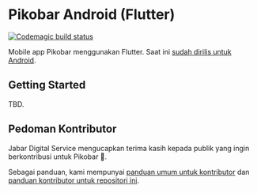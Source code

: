 # Pikobar Android (Flutter)
[![Codemagic build status](https://api.codemagic.io/apps/5e7dcf5ec986423f712285cb/5e7dcf5ec986423f712285ca/status_badge.svg)](https://codemagic.io/apps/5e7dcf5ec986423f712285cb/5e7dcf5ec986423f712285ca/latest_build)

Mobile app Pikobar menggunakan Flutter. Saat ini [sudah dirilis untuk Android](https://play.google.com/store/apps/details?id=id.go.jabarprov.pikobar]).

## Getting Started

TBD.

## Pedoman Kontributor

Jabar Digital Service mengucapkan terima kasih kepada publik yang ingin berkontribusi untuk Pikobar :pray:.

Sebagai panduan, kami mempunyai [panduan umum untuk kontributor](https://github.com/jabardigitalservice/pikobar-relawan-readme/blob/master/README.md) dan [panduan kontributor untuk repositori ini](CONTRIBUTING.md).
